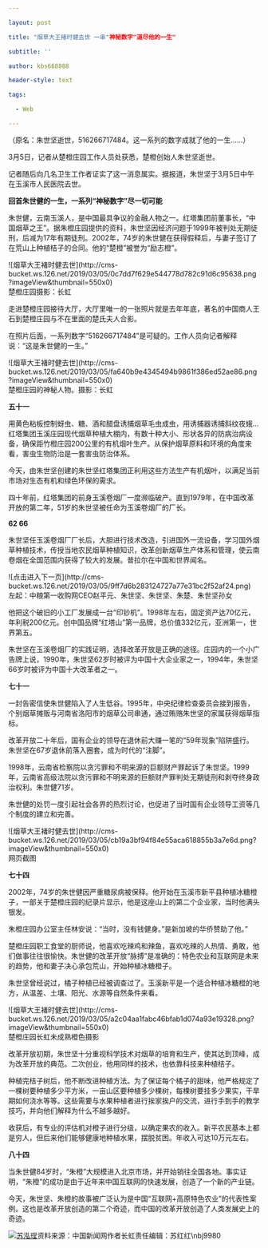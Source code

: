 ```yaml
---

layout: post

title: "烟草大王褚时健去世 一串"神秘数字"道尽他的一生"

subtitle: ''

author: kbs668888

header-style: text

tags:

  - Web

---
```


（原名：朱世坚逝世，516266717484。这一系列的数字成就了他的一生……）

3月5日，记者从楚橙庄园工作人员处获悉，楚橙创始人朱世坚逝世。

记者随后向几名卫生工作者证实了这一消息属实。据报道，朱世坚于3月5日中午在玉溪市人民医院去世。

 **回首朱世健的一生，一系列“神秘数字”尽一切可能**

朱世健，云南玉溪人，是中国最具争议的金融人物之一。红塔集团前董事长，“中国烟草之王”。据朱橙庄园提供的资料，朱世坚因经济问题于1999年被判处无期徒刑，后减为17年有期徒刑。2002年，74岁的朱世健在获得假释后，与妻子签订了在荒山上种植桔子的合同。他的“楚橙”被誉为“励志橙”。

![烟草大王褚时健去世](http://cms-
bucket.ws.126.net/2019/03/05/0c7dd7f629e544778d782c91d6c95638.png?imageView&thumbnail=550x0)  
楚橙庄园摄影：长虹

走进楚橙庄园接待大厅，大厅里唯一的一张照片就是去年年底，著名的中国商人王石到楚橙庄园与不在里面的楚氏夫人合影。

在照片后面，一系列数字“516266717484”是可疑的。工作人员向记者解释说：“这是朱世健的一生。”

![烟草大王褚时健去世](http://cms-
bucket.ws.126.net/2019/03/05/fa640b9e4345494b9861f386ed52ae86.png?imageView&thumbnail=550x0)  
楚橙庄园的神秘人物。摄影：长虹

 **五十一**

用黄色粘板控制蚜虫、糖、酒和醋盘诱捕烟草毛虫成虫，用诱捕器诱捕斜纹夜蛾…红塔集团玉溪庄园现代烟草种植大棚内，有数十种大小、形状各异的防病治病设备，确保距竹橙庄园200公里的有机烟叶生产。从保护烟草原料和环境的角度来看，害虫生物防治是一套害虫防治体系。

今天，由朱世坚创建的朱世坚红塔集团正利用这些方法生产有机烟叶，以满足当前市场对生态有机和绿色环保的需求。

四十年前，红塔集团的前身玉溪卷烟厂一度濒临破产。直到1979年，在中国改革开放的第二年，51岁的朱世坚被任命为玉溪卷烟厂的厂长。

 **62 66**

朱世坚任玉溪卷烟厂厂长后，大胆进行技术改造，引进国外一流设备，学习国外烟草种植技术，传授当地农民烟草种植知识，改革创新烟草生产体系和管理，使云南卷烟在全国范围内获得了较大的发展。普拉尔在中国和世界闻名。

![点击进入下一页](http://cms-
bucket.ws.126.net/2019/03/05/9ff7d6b283124727a77e31bc2f52af24.png)  
左起：中粮第一收购网CEO赵平元、朱世坚、朱世坚、朱楚、朱世坚孙女

他把这个破旧的小工厂发展成一台“印钞机”。1998年左右，固定资产达70亿元，年利税200亿元。创中国品牌“红塔山”第一品牌，总价值332亿元，亚洲第一，世界第五。

朱世坚在玉溪卷烟厂的实践证明，选择改革开放是正确的途径。庄园内的一个小广告牌上说，1990年，朱世坚62岁时被评为中国十大企业家之一，1994年，朱世坚66岁时被评为中国十大改革者之一。

 **七十一**

一封告密信使朱世健陷入了人生低谷。1995年，中央纪律检查委员会接到报告，个别烟草摊贩与河南省洛阳市的烟草公司串通，通过贿赂朱世坚的家属获得烟草指标。

改革开放二十年后，国有企业的领导在退休前大赚一笔的“59年现象”陷阱盛行。朱世坚在67岁退休前落入圈套，成为时代的“注脚”。

1998年，云南省检察院以贪污罪和不明来源的巨额财产罪起诉了朱世坚。1999年，云南省高级法院以贪污罪和不明来源的巨额财产罪判处无期徒刑和剥夺终身政治权利。朱世健71岁。

朱世健的处罚一度引起社会各界的热烈讨论，也促进了当时国有企业领导工资等几个制度的建立和完善。

![烟草大王褚时健去世](http://cms-
bucket.ws.126.net/2019/03/05/cb19a3bf94f84e55aca618855b3a7e6d.png?imageView&thumbnail=550x0)  
网页截图

 **七十四**

2002年，74岁的朱世健因严重糖尿病被保释。他开始在玉溪市新平县种植冰糖橙子，一部关于楚橙庄园的纪录片显示，他是这座山上的第二个企业家，当时他满头银发。

朱橙庄园办公室主任林安说：“当时，没有钱健身。”是新加坡的华侨赞助了他。”

楚橙庄园职工食堂的厨师说，他喜欢吃辣鸡和辣鱼，喜欢吃辣的人热情、勇敢，他们做事往往很愉快。朱世健的改革开放“脉搏”是准确的：特色农业和互联网是未来的趋势，他和妻子决心承包荒山，开始种植冰糖橙子。

朱世坚曾经说过，橘子种植已经被调查过了。玉溪新平是一个适合种植冰糖橙的地方，从温差、土壤、阳光、水源等自然条件来看。

![烟草大王褚时健去世](http://cms-
bucket.ws.126.net/2019/03/05/a2c04aa1fabc46bfab1d074a93e19328.png?imageView&thumbnail=550x0)  
楚橙庄园长虹未成熟橙色摄影

改革开放初期，朱世坚十分重视科学技术对烟草的培育和生产，使其达到顶峰，成为改革开放的典范。二次创业，他用同样的技术，也依靠科技来种植桔子。

种植完桔子树后，他不断改进种植方法。为了保证每个橘子的甜味，他严格规定了一棵树要种植多少平方米，一亩山区要种植多少棵树，每棵树要挂多少果实，干旱期如何浇水等等。这些需要与水果种植者进行挨家挨户的交流，进行手到手的教学技巧，并向他们解释为什么不越多越好。

收获后，有专业的评估机对橙子进行分级，以确定果农的收入。新平农民基本上都是穷人，但后来他们能够健康地种植水果，摆脱贫困。年收入可达10万元左右。

 **八十四**

当朱世健84岁时，“朱橙”大规模进入北京市场，并开始销往全国各地。事实证明，“朱橙”的成功是由于近年来中国互联网的快速发展，创造了一个新的产业链。

今天，朱世坚、朱橙的故事被广泛认为是中国“互联网+高原特色农业”的代表性案例。这也是改革开放创造的第二个奇迹，而中国的改革开放创造了人类发展史上的奇迹。

[![苏泓珵](http://static.ws.126.net/cnews/css13/img/end_news.png)](https://news.163.com/)资料来源：中国新闻网作者长虹责任编辑：苏红红\nbj9980


